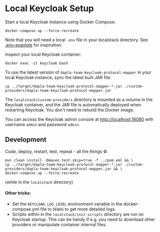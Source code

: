 # Local Keycloak Setup

Start a local Keycloak instance using Docker Compose:

```shell
docker-compose up --force-recreate
```
Note that you will need a local `.env` file in your localstack directory. See [.env-example](.env-example) for inspiration.

Inspect your local Keycloak container:

```shell
docker exec -it keycloak bash
```

To use the latest version of `dapla-team-keycloak-protocol-mapper` in your local Keycloak instance,
sync the latest built JAR file:

```shell
cp ../target/dapla-team-keycloak-protocol-mapper-*.jar ./custom-providers/dapla-team-keycloak-protocol-mapper.jar
```

The `localstack/custom-providers` directory is mounted as a volume in the Keycloak container, and the JAR file is
automatically deployed when restarting Keycloak. You don't need to rebuild the Docker image.

You can access the Keycloak admin console at [http://localhost:18080](http://localhost:18080) with
username `admin` and password `admin`.

## Development

Code, deploy, restart, test, repeat - all the things ♻️

```shell
mvn clean install -Dmaven.test.skip=true -f ../pom.xml && \
cp ../target/dapla-team-keycloak-protocol-mapper-*.jar ./custom-providers/dapla-team-keycloak-protocol-mapper.jar && \
docker-compose up --force-recreate
```
(while in the `localstack` directory)


#### Other tricks:

* Set the `KEYCLOAK_LOG_LEVEL` environment variable in the docker-compose.yml file to `DEBUG` to get more detailed logs.
* Scripts within in the `localstack/init-scripts` directory are run on Keycloak startup. This can be handy if e.g. you need to
download other providers or manipulate container internal files.
